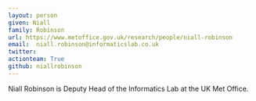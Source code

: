 ```yaml
---
layout: person
given: Niall
family: Robinson
url: https://www.metoffice.gov.uk/research/people/niall-robinson
email:  niall.robinson@informaticslab.co.uk
twitter:
actionteam: True
github: niallrobinson
---
```


Niall Robinson is Deputy Head of the Informatics Lab at the UK Met Office.

